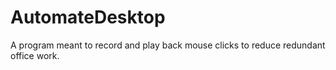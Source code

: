 # AutomateDesktop
A program meant to record and play back mouse clicks to reduce redundant office work.
